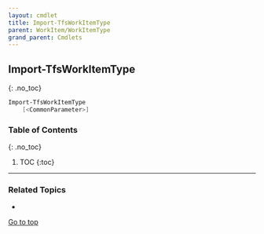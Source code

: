 ```yaml
---
layout: cmdlet
title: Import-TfsWorkItemType
parent: WorkItem/WorkItemType
grand_parent: Cmdlets
---
```

## Import-TfsWorkItemType
{: .no_toc}



```powershell
Import-TfsWorkItemType
    [<CommonParameter>]

```

### Table of Contents
{: .no_toc}

1. TOC
{:toc}

-----

### Related Topics

* 


[Go to top](#import-tfsworkitemtype)

